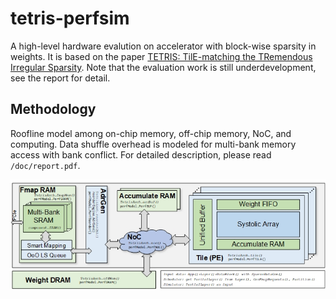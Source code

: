 # tetris-perfsim
A high-level hardware evalution on accelerator with block-wise sparsity in weights. It is based on the paper [TETRIS: TilE-matching the TRemendous Irregular Sparsity](https://papers.nips.cc/paper/7666-tetris-tile-matching-the-tremendous-irregular-sparsity). Note that the evaluation work is still underdevelopment, see the report for detail.

## Methodology
Roofline model among on-chip memory, off-chip memory, NoC, and computing. 
Data shuffle overhead is modeled for multi-bank memory access with bank conflict.
For detailed description, please read `/doc/report.pdf`.

![Alt text](./doc/fig.jpg?raw=true "Architecture and Simulator Overview")